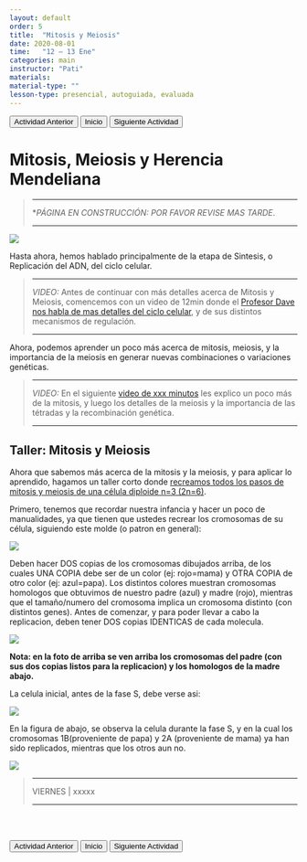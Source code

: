 ```yaml
---
layout: default
order: 5
title:  "Mitosis y Meiosis"
date: 2020-08-01
time:   "12 – 13 Ene"
categories: main
instructor: "Pati"
materials: 
material-type: ""
lesson-type: presencial, autoguiada, evaluada
---
```


<a href="https://pesalerno.github.io/genetica2021/main/2020/08/01/4_proyectos-1.html"><button>Actividad Anterior</button></a>		<a href="https://pesalerno.github.io/genetica2021/"><button>Inicio</button></a>    <a href="https://pesalerno.github.io/genetica2021/main/2020/08/01/6_proyectos-2.html"><button>Siguiente Actividad</button></a>


# Mitosis, Meiosis y Herencia Mendeliana

>---------------------
> **PÁGINA EN CONSTRUCCIÓN: POR FAVOR REVISE MAS TARDE*. 
>
> ----------------------


![](https://github.com/pesalerno/genetica2021/blob/main/files/ciclo-celular.png?raw=true)<br>

Hasta ahora, hemos hablado principalmente de la etapa de Sintesis, o Replicación del ADN, del ciclo celular. 


>---------------------
>
>*VIDEO:* Antes de continuar con más detalles acerca de Mitosis y Meiosis, comencemos con un video de 12min donde el [Profesor Dave nos habla de mas detalles del ciclo celular](https://www.youtube.com/watch?v=eqJqhA8HSJ0&list=PLybg94GvOJ9HH3IbmPRCfU4knUiBJPq1Z&index=6), y de sus distintos mecanismos de regulación.  
>
> ----------------------
> 

Ahora, podemos aprender un poco más acerca de mitosis, meiosis, y la importancia de la meiosis en generar nuevas combinaciones o variaciones genéticas. 

>---------------------
>
>*VIDEO:* En el siguiente [video de xxx minutos]() les explico un poco más de la mitosis, y luego los detalles de la meiosis y la importancia de las tétradas y la recombinación genética. 
>
> ----------------------

## Taller: Mitosis y Meiosis

Ahora que sabemos más acerca de la mitosis y la meiosis, y para aplicar lo aprendido, hagamos un taller corto donde [recreamos todos los pasos de mitosis y meiosis de una célula diploide n=3 (2n=6)]().

Primero, tenemos que recordar nuestra infancia y hacer un poco de manualidades, ya que tienen que ustedes recrear los cromosomas de su célula, siguiendo este molde (o patron en general):

![](https://github.com/pesalerno/genetica2021/blob/main/files/molde-mitosis.JPG?raw=true)<br>


Deben hacer DOS copias de los cromosomas dibujados arriba, de los cuales UNA COPIA debe ser de un color (ej: rojo=mama) y OTRA COPIA de otro color (ej: azul=papa). Los distintos colores muestran cromosomas homologos que obtuvimos de nuestro padre (azul) y madre (rojo), mientras que el tamaño/numero del cromosoma implica un cromosoma distinto (con distintos genes). Antes de comenzar, y para poder llevar a cabo la replicacion, deben tener DOS copias IDENTICAS de cada molecula.

![](https://github.com/pesalerno/genetica2021/blob/main/files/homologos-cromatidas.JPG?raw=true)<br>

**Nota: en la foto de arriba se ven arriba los cromosomas del padre (con sus dos copias listos para la replicacion) y los homologos de la madre abajo.**

La celula inicial, antes de la fase S, debe verse asi: 

![](https://github.com/pesalerno/genetica2021/blob/main/files/celula-mitosis.JPG?raw=true)<br>

En la figura de abajo, se observa la celula durante la fase S, y en la cual los cromosomas 1B(proveniente de papa) y 2A (proveniente de mama) ya han sido replicados, mientras que los otros aun no. 

![](https://github.com/pesalerno/genetica2021/blob/main/files/fase-S-mitosis.JPG?raw=true)<br>



>---------------------
> 
> VIERNES | xxxxx
> 
> -------------------

<br><br>

<a href="https://pesalerno.github.io/genetica2021/main/2020/08/01/4_proyectos-1.html"><button>Actividad Anterior</button></a>		<a href="https://pesalerno.github.io/genetica2021/"><button>Inicio</button></a>    <a href="https://pesalerno.github.io/genetica2021/main/2020/08/01/6_proyectos-2.html"><button>Siguiente Actividad</button></a>




